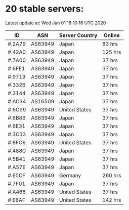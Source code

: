 # 20 stable servers:

Latest update at: Wed Jan 01 18:10:16 UTC 2020

| ID | ASN | Server Country | Online |
| -- | --- | -------------- | ------ |
| #.2A79 | AS63949 | Japan | 83 hrs |
| #.42A0 | AS63949 | Japan | 125 hrs |
| #.7A00 | AS63949 | Japan | 37 hrs |
| #.6FE1 | AS63949 | Japan | 37 hrs |
| #.9719 | AS63949 | Japan | 37 hrs |
| #.3326 | AS63949 | Japan | 37 hrs |
| #.3144 | AS63949 | Japan | 37 hrs |
| #.AC34 | AS16509 | Japan | 37 hrs |
| #.6C99 | AS63949 | United States | 37 hrs |
| #.6B8B | AS63949 | Japan | 37 hrs |
| #.6E31 | AS63949 | Japan | 37 hrs |
| #.3C33 | AS63949 | Japan | 37 hrs |
| #.8FC6 | AS63949 | United States | 37 hrs |
| #.488C | AS63949 | Japan | 37 hrs |
| #.5B41 | AS63949 | Japan | 37 hrs |
| #.A57E | AS63949 | Japan | 37 hrs |
| #.E0CF | AS63949 | Germany | 260 hrs |
| #.7F01 | AS63949 | Japan | 37 hrs |
| #.A466 | AS63949 | United States | 37 hrs |
| #.E6AF | AS63949 | United States | 142 hrs |

